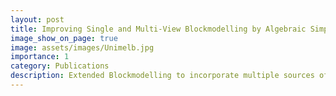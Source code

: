 ```yaml
---
layout: post
title: Improving Single and Multi-View Blockmodelling by Algebraic Simplification
image_show_on_page: true
image: assets/images/Unimelb.jpg
importance: 1
category: Publications
description: Extended Blockmodelling to incorporate multiple sources of information including multiple edges and node features which improved on the state of the art for various real datasets. Devised new, efficient approaches to perform pareto based optimisation based on idea of homophily, that can find groups of nodes that are highly similar in connections and/or attributes. Conducted experiments to benchmark performance of various architectures against previous work
---
```

